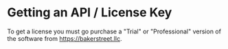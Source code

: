 # Getting an API / License Key  

To get a license you must go purchase a "Trial" or "Professional" version of the software from https://bakerstreet.llc.